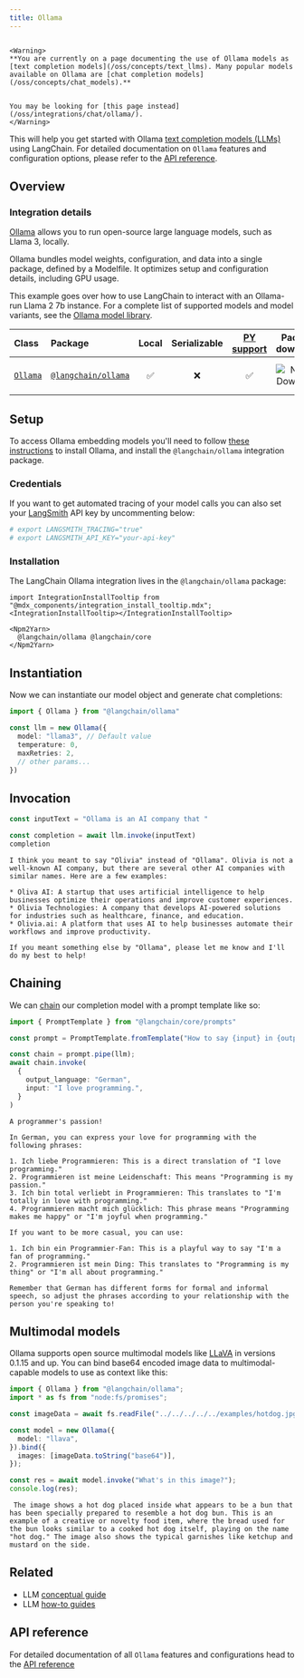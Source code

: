```yaml
---
title: Ollama
---
```


```{=mdx}

<Warning>
**You are currently on a page documenting the use of Ollama models as [text completion models](/oss/concepts/text_llms). Many popular models available on Ollama are [chat completion models](/oss/concepts/chat_models).**


You may be looking for [this page instead](/oss/integrations/chat/ollama/).
</Warning>

```
This will help you get started with Ollama [text completion models (LLMs)](/oss/concepts/text_llms) using LangChain. For detailed documentation on `Ollama` features and configuration options, please refer to the [API reference](https://api.js.langchain.com/classes/langchain_ollama.Ollama.html).

## Overview
### Integration details

[Ollama](https://ollama.ai/) allows you to run open-source large language models, such as Llama 3, locally.

Ollama bundles model weights, configuration, and data into a single package, defined by a Modelfile. It optimizes setup and configuration details, including GPU usage.

This example goes over how to use LangChain to interact with an Ollama-run Llama 2 7b instance.
For a complete list of supported models and model variants, see the [Ollama model library](https://github.com/jmorganca/ollama#model-library).

| Class | Package | Local | Serializable | [PY support](https://python.langchain.com/docs/integrations/llms/ollama/) | Package downloads | Package latest |
| :--- | :--- | :---: | :---: |  :---: | :---: | :---: |
| [`Ollama`](https://api.js.langchain.com/classes/langchain_ollama.Ollama.html) | [`@langchain/ollama`](https://npmjs.com/@langchain/ollama) | ✅ | ❌ | ✅ | ![NPM - Downloads](https://img.shields.io/npm/dm/@langchain/ollama?style=flat-square&label=%20&) | ![NPM - Version](https://img.shields.io/npm/v/@langchain/ollama?style=flat-square&label=%20&) |

## Setup

To access Ollama embedding models you'll need to follow [these instructions](https://github.com/jmorganca/ollama) to install Ollama, and install the `@langchain/ollama` integration package.

### Credentials

If you want to get automated tracing of your model calls you can also set your [LangSmith](https://docs.smith.langchain.com/) API key by uncommenting below:

```bash
# export LANGSMITH_TRACING="true"
# export LANGSMITH_API_KEY="your-api-key"
```
### Installation

The LangChain Ollama integration lives in the `@langchain/ollama` package:

```{=mdx}
import IntegrationInstallTooltip from "@mdx_components/integration_install_tooltip.mdx";
<IntegrationInstallTooltip></IntegrationInstallTooltip>

<Npm2Yarn>
  @langchain/ollama @langchain/core
</Npm2Yarn>

```
## Instantiation

Now we can instantiate our model object and generate chat completions:


```typescript
import { Ollama } from "@langchain/ollama"

const llm = new Ollama({
  model: "llama3", // Default value
  temperature: 0,
  maxRetries: 2,
  // other params...
})
```
## Invocation


```typescript
const inputText = "Ollama is an AI company that "

const completion = await llm.invoke(inputText)
completion
```
```output
I think you meant to say "Olivia" instead of "Ollama". Olivia is not a well-known AI company, but there are several other AI companies with similar names. Here are a few examples:

* Oliva AI: A startup that uses artificial intelligence to help businesses optimize their operations and improve customer experiences.
* Olivia Technologies: A company that develops AI-powered solutions for industries such as healthcare, finance, and education.
* Olivia.ai: A platform that uses AI to help businesses automate their workflows and improve productivity.

If you meant something else by "Ollama", please let me know and I'll do my best to help!
```
## Chaining

We can [chain](/oss/how-to/sequence/) our completion model with a prompt template like so:


```typescript
import { PromptTemplate } from "@langchain/core/prompts"

const prompt = PromptTemplate.fromTemplate("How to say {input} in {output_language}:\n")

const chain = prompt.pipe(llm);
await chain.invoke(
  {
    output_language: "German",
    input: "I love programming.",
  }
)
```
```output
A programmer's passion!

In German, you can express your love for programming with the following phrases:

1. Ich liebe Programmieren: This is a direct translation of "I love programming."
2. Programmieren ist meine Leidenschaft: This means "Programming is my passion."
3. Ich bin total verliebt in Programmieren: This translates to "I'm totally in love with programming."
4. Programmieren macht mich glücklich: This phrase means "Programming makes me happy" or "I'm joyful when programming."

If you want to be more casual, you can use:

1. Ich bin ein Programmier-Fan: This is a playful way to say "I'm a fan of programming."
2. Programmieren ist mein Ding: This translates to "Programming is my thing" or "I'm all about programming."

Remember that German has different forms for formal and informal speech, so adjust the phrases according to your relationship with the person you're speaking to!
```
## Multimodal models

Ollama supports open source multimodal models like [LLaVA](https://ollama.ai/library/llava) in versions 0.1.15 and up.
You can bind base64 encoded image data to multimodal-capable models to use as context like this:


```typescript
import { Ollama } from "@langchain/ollama";
import * as fs from "node:fs/promises";

const imageData = await fs.readFile("../../../../../examples/hotdog.jpg");

const model = new Ollama({
  model: "llava",
}).bind({
  images: [imageData.toString("base64")],
});

const res = await model.invoke("What's in this image?");
console.log(res);
```
```output
 The image shows a hot dog placed inside what appears to be a bun that has been specially prepared to resemble a hot dog bun. This is an example of a creative or novelty food item, where the bread used for the bun looks similar to a cooked hot dog itself, playing on the name "hot dog." The image also shows the typical garnishes like ketchup and mustard on the side.
```
## Related

- LLM [conceptual guide](/oss/concepts/text_llms)
- LLM [how-to guides](/oss/how-to/#llms)

## API reference

For detailed documentation of all `Ollama` features and configurations head to the [API reference](https://api.js.langchain.com/classes/langchain_ollama.Ollama.html)
